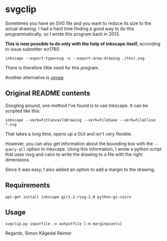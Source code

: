 svgclip
=======

Sometimes you have an SVG file and you want to reduce its size to the
actual drawing.  I had a hard time finding a good way to do this
programmatically, so I wrote this program back in 2013.

**This is now possible to do only with the help of inkscape itself,** 
according to issue submitter wz1765:

```
inkscape --export-type=svg -o --export-area-drawing ./test.svg
```

There is therefore little need for this program.

Another alternative is [vpype](https://github.com/abey79/vpype).

## Original README contents

Googling around, one method I've found is to use Inkscape. It can be
scripted like this:

    inkscape --verb=FitCanvasToDrawing --verb=FileSave --verb=FileClose *.svg

That takes a long time, opens up a GUI and isn't very flexible.

However, you can also get information about the bounding box with the 
`--query-all` option to inkscape. Using this information, I wrote a python
script that uses rsvg and cairo to write the drawing to a file with the 
right dimensions.

Since it was easy, I also added an option to add a margin to the drawing.

## Requirements

`apt-get install inkscape gir1.2-rsvg-2.0 python-gi-cairo`

## Usage

`svgclip.py inputfile -o outputfile [-m marginpixels]`

Regards,
Simon Kågedal Reimer
